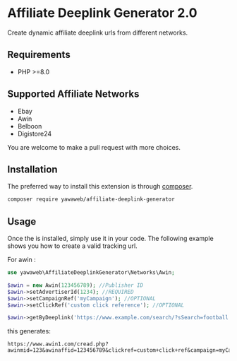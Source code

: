 # Affiliate Deeplink Generator 2.0
Create dynamic affiliate deeplink urls from different networks.

Requirements
------------
- PHP >=8.0

Supported Affiliate Networks
------------

- Ebay
- Awin
- Belboon
- Digistore24

You are welcome to make a pull request with more choices.

Installation
------------

The preferred way to install this extension is through [composer](http://getcomposer.org/download/).

```bash
composer require yawaweb/affiliate-deeplink-generator
```

Usage
-----

Once the is installed, simply use it in your code. The following example shows you how to create a valid tracking url. 

For awin :

```php
use yawaweb\AffiliateDeeplinkGenerator\Networks\Awin;

$awin = new Awin(123456789); //Publisher ID
$awin->setAdvertiserId(1234); //REQUIRED
$awin->setCampaignRef('myCampaign'); //OPTIONAL
$awin->setClickRef('custom click reference'); //OPTIONAL

$awin->getByDeeplink('https://www.example.com/search/?sSearch=football');
```

this generates:

```
https://www.awin1.com/cread.php?awinmid=123&awinaffid=123456789&clickref=custom+click+ref&campaign=myCampaign&ued=https%3A%2F%2Fwww.example.com%2Fsearch%2F%3FsSearch%3Dfootball
```
